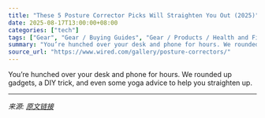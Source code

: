 ```yaml
---
title: "These 5 Posture Corrector Picks Will Straighten You Out (2025)"
date: 2025-08-17T13:00:00+08:00
categories: ["tech"]
tags: ["Gear", "Gear / Buying Guides", "Gear / Products / Health and Fitness", "Gear / Products / Lifestyle", "Shopping", "health", "Support", "buying guides", "Accessories and Peripherals", "Wearables", "fitness", "Sit Pretty"]
summary: "You’re hunched over your desk and phone for hours. We rounded up gadgets, a DIY trick, and even some yoga advice to help you straighten up."
source_url: "https://www.wired.com/gallery/posture-correctors/"
---
```


You’re hunched over your desk and phone for hours. We rounded up gadgets, a DIY trick, and even some yoga advice to help you straighten up.

---

*来源: [原文链接](https://www.wired.com/gallery/posture-correctors/)*
